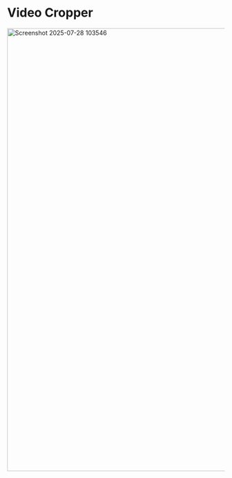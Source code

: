 # Video Cropper

<img width="1791" height="1023" alt="Screenshot 2025-07-28 103546" src="https://github.com/user-attachments/assets/e40e106c-9399-4eb4-87e7-f93264d6ee8b" />

